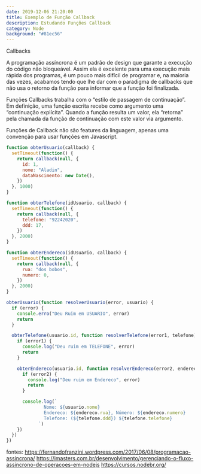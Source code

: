```yaml
---
date: 2019-12-06 21:20:00
title: Exemplo de Função Callback
description: Estudando Funções Callback
category: Node
background: "#81ec56"
---
```


Callbacks

A programação assíncrona é um padrão de design que garante a execução do código não bloqueável. Assim ela é excelente para uma execução mais rápida dos programas, é um pouco mais difícil de programar e, na maioria das vezes, acabamos tendo que lhe dar com o paradigma de callbacks que não usa o retorno da função para informar que a função foi finalizada.

Funções Callbacks trabalha com o “estilo de passagem de continuação”. Em definição, uma função escrita recebe como argumento uma “continuação explícita”. Quando a função resulta um valor, ela “retorna” pela chamada da função de continuação com este valor via argumento.

Funções de Callback não são features da linguagem, apenas uma convenção para usar funções em Javascript.

```js
function obterUsuario(callback) {
  setTimeout(function() {
    return callback(null, {
      id: 1,
      nome: "Aladin",
      dataNascimento: new Date(),
    })
  }, 1000)
}

function obterTelefone(idUsuario, callback) {
  setTimeout(function() {
    return callback(null, {
      telefone: "92242020",
      ddd: 17,
    })
  }, 2000)
}

function obterEndereco(idUsuario, callback) {
  setTimeout(function() {
    return callback(null, {
      rua: "dos bobos",
      numero: 0,
    })
  }, 2000)
}

obterUsuario(function resolverUsuario(error, usuario) {
  if (error) {
    console.erro("Deu Ruim em USUARIO", error)
    return
  }

  obterTelefone(usuario.id, function resolverTelefone(error1, telefone) {
    if (error1) {
      console.log("Deu ruim em TELEFONE", error)
      return
    }

    obterEndereco(usuario.id, function resolverEndereco(error2, endereco) {
      if (error2) {
        console.log("Deu ruim em Endereco", error)
        return
      }

      console.log(`
              Nome: ${usuario.nome}
              Endereco: ${endereco.rua}, Número: ${endereco.numero}
              Telefone: (${telefone.ddd}) ${telefone.telefone}
            `)
    })
  })
})
```

fontes:
https://fernandofranzini.wordpress.com/2017/06/08/programacao-assincrona/
https://imasters.com.br/desenvolvimento/gerenciando-o-fluxo-assincrono-de-operacoes-em-nodejs
https://cursos.nodebr.org/
